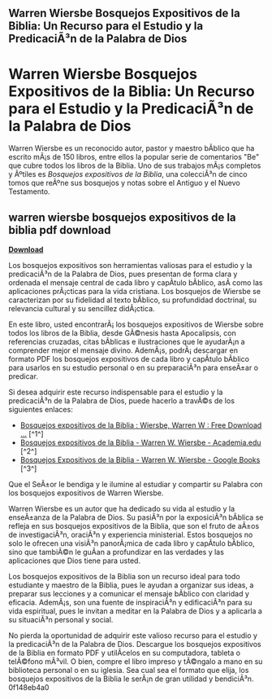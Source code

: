 ## Warren Wiersbe Bosquejos Expositivos de la Biblia: Un Recurso para el Estudio y la PredicaciÃ³n de la Palabra de Dios

  
# Warren Wiersbe Bosquejos Expositivos de la Biblia: Un Recurso para el Estudio y la PredicaciÃ³n de la Palabra de Dios
 
Warren Wiersbe es un reconocido autor, pastor y maestro bÃ­blico que ha escrito mÃ¡s de 150 libros, entre ellos la popular serie de comentarios "Be" que cubre todos los libros de la Biblia. Uno de sus trabajos mÃ¡s completos y Ãºtiles es *Bosquejos expositivos de la Biblia*, una colecciÃ³n de cinco tomos que reÃºne sus bosquejos y notas sobre el Antiguo y el Nuevo Testamento.
 
## warren wiersbe bosquejos expositivos de la biblia pdf download


[**Download**](https://www.google.com/url?q=https%3A%2F%2Fcinurl.com%2F2tM2Oz&sa=D&sntz=1&usg=AOvVaw3vEE0P36Y1vXVDBK-Kl4xm)

 
Los bosquejos expositivos son herramientas valiosas para el estudio y la predicaciÃ³n de la Palabra de Dios, pues presentan de forma clara y ordenada el mensaje central de cada libro y capÃ­tulo bÃ­blico, asÃ­ como las aplicaciones prÃ¡cticas para la vida cristiana. Los bosquejos de Wiersbe se caracterizan por su fidelidad al texto bÃ­blico, su profundidad doctrinal, su relevancia cultural y su sencillez didÃ¡ctica.
 
En este libro, usted encontrarÃ¡ los bosquejos expositivos de Wiersbe sobre todos los libros de la Biblia, desde GÃ©nesis hasta Apocalipsis, con referencias cruzadas, citas bÃ­blicas e ilustraciones que le ayudarÃ¡n a comprender mejor el mensaje divino. AdemÃ¡s, podrÃ¡ descargar en formato PDF los bosquejos expositivos de cada libro y capÃ­tulo bÃ­blico para usarlos en su estudio personal o en su preparaciÃ³n para enseÃ±ar o predicar.
 
Si desea adquirir este recurso indispensable para el estudio y la predicaciÃ³n de la Palabra de Dios, puede hacerlo a travÃ©s de los siguientes enlaces:
 
- [Bosquejos expositivos de la Biblia : Wiersbe, Warren W : Free Download ...](https://archive.org/details/bosquejosexposit0000wier) [^1^]
- [Bosquejos expositivos de la Biblia - Warren W. Wiersbe - Academia.edu](https://www.academia.edu/14859431/Bosquejos_expositivos_de_la_Biblia_Warren_W_Wiersbe) [^2^]
- [Bosquejos Expositivos de la Biblia - Warren W. Wiersbe - Google Books](https://books.google.com/books/about/Bosquejos_Expositivos_de_la_Biblia.html?id=v3pNYgEACAAJ) [^3^]

Que el SeÃ±or le bendiga y le ilumine al estudiar y compartir su Palabra con los bosquejos expositivos de Warren Wiersbe.
  
Warren Wiersbe es un autor que ha dedicado su vida al estudio y la enseÃ±anza de la Palabra de Dios. Su pasiÃ³n por la exposiciÃ³n bÃ­blica se refleja en sus bosquejos expositivos de la Biblia, que son el fruto de aÃ±os de investigaciÃ³n, oraciÃ³n y experiencia ministerial. Estos bosquejos no solo le ofrecen una visiÃ³n panorÃ¡mica de cada libro y capÃ­tulo bÃ­blico, sino que tambiÃ©n le guÃ­an a profundizar en las verdades y las aplicaciones que Dios tiene para usted.
 
Los bosquejos expositivos de la Biblia son un recurso ideal para todo estudiante y maestro de la Biblia, pues le ayudan a organizar sus ideas, a preparar sus lecciones y a comunicar el mensaje bÃ­blico con claridad y eficacia. AdemÃ¡s, son una fuente de inspiraciÃ³n y edificaciÃ³n para su vida espiritual, pues le invitan a meditar en la Palabra de Dios y a aplicarla a su situaciÃ³n personal y social.
 
No pierda la oportunidad de adquirir este valioso recurso para el estudio y la predicaciÃ³n de la Palabra de Dios. Descargue los bosquejos expositivos de la Biblia en formato PDF y utilÃ­celos en su computadora, tableta o telÃ©fono mÃ³vil. O bien, compre el libro impreso y tÃ©ngalo a mano en su biblioteca personal o en su iglesia. Sea cual sea el formato que elija, los bosquejos expositivos de la Biblia le serÃ¡n de gran utilidad y bendiciÃ³n.
 0f148eb4a0
